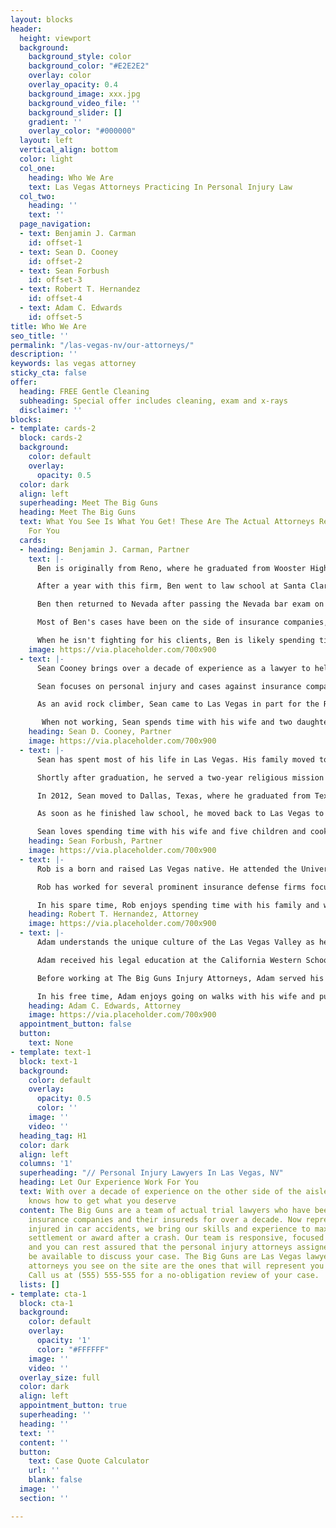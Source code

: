 ```yaml
---
layout: blocks
header:
  height: viewport
  background:
    background_style: color
    background_color: "#E2E2E2"
    overlay: color
    overlay_opacity: 0.4
    background_image: xxx.jpg
    background_video_file: ''
    background_slider: []
    gradient: ''
    overlay_color: "#000000"
  layout: left
  vertical_align: bottom
  color: light
  col_one:
    heading: Who We Are
    text: Las Vegas Attorneys Practicing In Personal Injury Law
  col_two:
    heading: ''
    text: ''
  page_navigation:
  - text: Benjamin J. Carman
    id: offset-1
  - text: Sean D. Cooney
    id: offset-2
  - text: Sean Forbush
    id: offset-3
  - text: Robert T. Hernandez
    id: offset-4
  - text: Adam C. Edwards
    id: offset-5
title: Who We Are
seo_title: ''
permalink: "/las-vegas-nv/our-attorneys/"
description: ''
keywords: las vegas attorney
sticky_cta: false
offer:
  heading: FREE Gentle Cleaning
  subheading: Special offer includes cleaning, exam and x-rays
  disclaimer: ''
blocks:
- template: cards-2
  block: cards-2
  background:
    color: default
    overlay:
      opacity: 0.5
  color: dark
  align: left
  superheading: Meet The Big Guns
  heading: Meet The Big Guns
  text: What You See Is What You Get! These Are The Actual Attorneys Ready To Fight
    For You
  cards:
  - heading: Benjamin J. Carman, Partner
    text: |-
      Ben is originally from Reno, where he graduated from Wooster High School as valedictorian and proceeded to the University of Nevada, Reno. He earned his honors bachelor of science in business management and then completed a master of business administration the following year. Ben took a job with a small plaintiff litigation firm in Reno to learn more about legal practice. He learned a great deal about lawsuits and the strategic and tactical elements of practice at that firm, writing motions and oppositions for other attorneys to argue after just a month on the job.  

      After a year with this firm, Ben went to law school at Santa Clara University. He graduated in 2007 and immediately took, and passed, the California Bar Exam. Ben moved to Santa Barbara, California, and worked at a law firm focused on defending insurance bad faith suits and personal injury cases. It was there that he won his first bad faith cases, including a six-week, fifty plaintiff bad faith action. He also met his wife while working there.

      Ben then returned to Nevada after passing the Nevada bar exam on the first shot in 2012. He has been practicing in the Las Vegas area since. His areas of practice are split primarily between personal injury cases and insurance bad faith actions. He has tried cases in binding arbitrations, judicial arbitrations, short jury trials, state court jury trials, and federal court jury trials. He has also appealed matters to the California Court of Appeals and the Nevada Supreme Court. Ben prides himself on his innovative approaches to cases, legal writing and thorough research, and effective oral advocacy.  

      Most of Ben's cases have been on the side of insurance companies, and he not only knows their tactics and procedures but has even written some of them for specific carriers. However, in recent years, he saw a gradual shift by many insurers in Nevada to less and less reasonable claims handling, underpayment, and excessive, unwarranted delays in processing claims. Ben now represents those who the increasingly greedy insurers have wronged.  

      When he isn't fighting for his clients, Ben is likely spending time with his wife and two sons. He also shoots, plays complex strategy board games, and does woodworking when he isn't with them, which is to say, quite rarely.
    image: https://via.placeholder.com/700x900
  - text: |-
      Sean Cooney brings over a decade of experience as a lawyer to help the citizens of Nevada. He started his career in the San Francisco Bay Area and came to Las Vegas in 2015 after six years of handling insurance cases for a boutique firm in Santa Barbara. He cut his teeth in Nevada working for the oldest, independent firm in the state. 

      Sean focuses on personal injury and cases against insurance companies when they deny your claim, drag their feet, and try to underpay you. He works with you to get all the facts and present your case clearly and effectively. 

      As an avid rock climber, Sean came to Las Vegas in part for the Red Rock Conservation Area. When scaling its 2,000 ft vertical walls, teamwork, careful planning, and an ability to adapt to changing conditions are matters of life and death. He taps these same skills when handling your case to maximize your recovery. 

       When not working, Sean spends time with his wife and two daughters enjoying all that Las Vegas has to offer. They particularly enjoy its natural beauty, vibrant culture, and endless variety of restaurants.
    heading: Sean D. Cooney, Partner
    image: https://via.placeholder.com/700x900
  - text: |-
      Sean has spent most of his life in Las Vegas. His family moved to Las Vegas in 1989, and he graduated from Green Valley High School in 1997. Having grown up in Las Vegas, Sean has seen this city go from less than half a million people to the 2.5 million we have today. When he started driving, he could travel from anywhere in Las Vegas to the other side in less than 30 minutes. It is far larger now.   

      Shortly after graduation, he served a two-year religious mission in Venezuela. He was able to meet many amazing people and loved his time there. He learned Spanish for the mission, and he remains fluent.   

      In 2012, Sean moved to Dallas, Texas, where he graduated from Texas A&M School of Law. Sean loved his time in Texas and really enjoyed the culture and the people. Texas is where he learned what a real barbeque is. He now enjoys preparing food for the family and neighbors so long as it includes smoking a brisket, some racks of ribs, and nearly anything else that will fit in his smoker.   

      As soon as he finished law school, he moved back to Las Vegas to practice law. Sean focuses his law practice on personal injury. He has experience in family law, trust law, workers compensation, and other areas of law which help him incorporate all issues into the personal injury clients he helps.   He has worked with several different local firms, ranging from one of the largest multi-service firms in the state to plaintiff and defense personal injury firms.

      Sean loves spending time with his wife and five children and cooking in his free time. He usually spends time with each child individually and includes them in his activities. His oldest daughter is now better with a shotgun than he is.
    heading: Sean Forbush, Partner
    image: https://via.placeholder.com/700x900
  - text: |-
      Rob is a born and raised Las Vegas native. He attended the University of Nevada, Reno, where he graduated cum laude with a Bachelor's Degree in Criminal Justice. He then attended the William S. Boyd School of Law at the University of Nevada, Las Vegas. Following law school, Rob immediately took the Nevada Bar Exam and passed on his first attempt. Rob has been a licensed attorney since October 2015 and has practiced in various legal fields, including personal injury, contract disputes, construction defect, family law, and criminal law.

      Rob has worked for several prominent insurance defense firms focused on defending personal injury lawsuits throughout his career. He now uses his knowledge while working for insurance companies to ensure that his clients receive the maximum value for their claims. He has litigated many claims to a conclusion and has copious experience in mediation, arbitration, and district court litigation.  

      In his spare time, Rob enjoys spending time with his family and watching his Knights and Raiders play.
    heading: Robert T. Hernandez, Attorney
    image: https://via.placeholder.com/700x900
  - text: |-
      Adam understands the unique culture of the Las Vegas Valley as he is a Henderson native, having graduated from Green Valley High School. He cares for his clients and is willing and able to fight for them to get the compensation they deserve.

      Adam received his legal education at the California Western School of Law in San Diego. He was on the Dean's List for academic achievement and received a Student of Distinction award. During law school, Adam had the opportunity to intern with the Clark County Public Defender and the Clark County District Attorney, where he received valuable courtroom experience. Adam also received his bachelor's degree from Brigham Young University, where he studied English.

      Before working at The Big Guns Injury Attorneys, Adam served his clients' interests at Cohen Johnson Parker Edwards. He was an instrumental part of the plaintiffs' civil litigation team. Adam also has extensive experience in personal injury defense work. This experience has allowed him to understand strategies and tactics that defense attorneys and insurance adjusters use to lower the value of plaintiffs' claims. Adam guides his clients through the litigation process to avoid these traps. Adam is more than qualified to handle your case with experience in both defense and plaintiffs' personal injury cases.

      In his free time, Adam enjoys going on walks with his wife and puppy, following sports, and traveling.
    heading: Adam C. Edwards, Attorney
    image: https://via.placeholder.com/700x900
  appointment_button: false
  button:
    text: None
- template: text-1
  block: text-1
  background:
    color: default
    overlay:
      opacity: 0.5
      color: ''
    image: ''
    video: ''
  heading_tag: H1
  color: dark
  align: left
  columns: '1'
  superheading: "// Personal Injury Lawyers In Las Vegas, NV"
  heading: Let Our Experience Work For You
  text: With over a decade of experience on the other side of the aisle, our team
    knows how to get what you deserve
  content: The Big Guns are a team of actual trial lawyers who have been representing
    insurance companies and their insureds for over a decade. Now representing people
    injured in car accidents, we bring our skills and experience to maximize your
    settlement or award after a crash. Our team is responsive, focused on client satisfaction,
    and you can rest assured that the personal injury attorneys assigned to you will
    be available to discuss your case. The Big Guns are Las Vegas lawyers, and the
    attorneys you see on the site are the ones that will represent you in your case.
    Call us at (555) 555-555 for a no-obligation review of your case.
  lists: []
- template: cta-1
  block: cta-1
  background:
    color: default
    overlay:
      opacity: '1'
      color: "#FFFFFF"
    image: ''
    video: ''
  overlay_size: full
  color: dark
  align: left
  appointment_button: true
  superheading: ''
  heading: ''
  text: ''
  content: ''
  button:
    text: Case Quote Calculator
    url: ''
    blank: false
  image: ''
  section: ''

---
```

